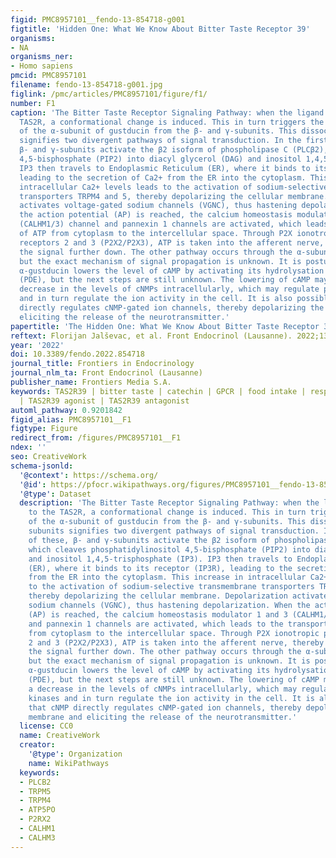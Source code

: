 ```yaml
---
figid: PMC8957101__fendo-13-854718-g001
figtitle: 'Hidden One: What We Know About Bitter Taste Receptor 39'
organisms:
- NA
organisms_ner:
- Homo sapiens
pmcid: PMC8957101
filename: fendo-13-854718-g001.jpg
figlink: /pmc/articles/PMC8957101/figure/f1/
number: F1
caption: 'The Bitter Taste Receptor Signaling Pathway: when the ligand binds to the
  TAS2R, a conformational change is induced. This in turn triggers the dissociation
  of the α-subunit of gustducin from the β- and γ-subunits. This dissociation of subunits
  signifies two divergent pathways of signal transduction. In the first of these,
  β- and γ-subunits activate the β2 isoform of phospholipase C (PLCβ2), which cleaves phosphatidylinositol
  4,5-bisphosphate (PIP2) into diacyl glycerol (DAG) and inositol 1,4,5-trisphosphate (IP3).
  IP3 then travels to Endoplasmic Reticulum (ER), where it binds to its receptor (IP3R),
  leading to the secretion of Ca2+ from the ER into the cytoplasm. This increase in
  intracellular Ca2+ levels leads to the activation of sodium-selective transmembrane
  transporters TRPM4 and 5, thereby depolarizing the cellular membrane. Depolarization
  activates voltage-gated sodium channels (VGNC), thus hastening depolarization. When
  the action potential (AP) is reached, the calcium homeostasis modulator 1 and 3
  (CALHM1/3) channel and pannexin 1 channels are activated, which leads to the transportation
  of ATP from cytoplasm to the intercellular space. Through P2X ionotropic purinergic
  receptors 2 and 3 (P2X2/P2X3), ATP is taken into the afferent nerve, thereby propagating
  the signal further down. The other pathway occurs through the α-subunit of gustducin,
  but the exact mechanism of signal propagation is unknown. It is postulated that
  α-gustducin lowers the level of cAMP by activating its hydrolysation though phosphodiesterase
  (PDE), but the next steps are still unknown. The lowering of cAMP may lead to a
  decrease in the levels of cNMPs intracellularly, which may regulate protein kinases
  and in turn regulate the ion activity in the cell. It is also possible that cNMP
  directly regulates cNMP-gated ion channels, thereby depolarizing the membrane and
  eliciting the release of the neurotransmitter.'
papertitle: 'The Hidden One: What We Know About Bitter Taste Receptor 39.'
reftext: Florijan Jalševac, et al. Front Endocrinol (Lausanne). 2022;13:854718.
year: '2022'
doi: 10.3389/fendo.2022.854718
journal_title: Frontiers in Endocrinology
journal_nlm_ta: Front Endocrinol (Lausanne)
publisher_name: Frontiers Media S.A.
keywords: TAS2R39 | bitter taste | catechin | GPCR | food intake | respiratory system
  | TAS2R39 agonist | TAS2R39 antagonist
automl_pathway: 0.9201842
figid_alias: PMC8957101__F1
figtype: Figure
redirect_from: /figures/PMC8957101__F1
ndex: ''
seo: CreativeWork
schema-jsonld:
  '@context': https://schema.org/
  '@id': https://pfocr.wikipathways.org/figures/PMC8957101__fendo-13-854718-g001.html
  '@type': Dataset
  description: 'The Bitter Taste Receptor Signaling Pathway: when the ligand binds
    to the TAS2R, a conformational change is induced. This in turn triggers the dissociation
    of the α-subunit of gustducin from the β- and γ-subunits. This dissociation of
    subunits signifies two divergent pathways of signal transduction. In the first
    of these, β- and γ-subunits activate the β2 isoform of phospholipase C (PLCβ2),
    which cleaves phosphatidylinositol 4,5-bisphosphate (PIP2) into diacyl glycerol (DAG)
    and inositol 1,4,5-trisphosphate (IP3). IP3 then travels to Endoplasmic Reticulum
    (ER), where it binds to its receptor (IP3R), leading to the secretion of Ca2+
    from the ER into the cytoplasm. This increase in intracellular Ca2+ levels leads
    to the activation of sodium-selective transmembrane transporters TRPM4 and 5,
    thereby depolarizing the cellular membrane. Depolarization activates voltage-gated
    sodium channels (VGNC), thus hastening depolarization. When the action potential
    (AP) is reached, the calcium homeostasis modulator 1 and 3 (CALHM1/3) channel
    and pannexin 1 channels are activated, which leads to the transportation of ATP
    from cytoplasm to the intercellular space. Through P2X ionotropic purinergic receptors
    2 and 3 (P2X2/P2X3), ATP is taken into the afferent nerve, thereby propagating
    the signal further down. The other pathway occurs through the α-subunit of gustducin,
    but the exact mechanism of signal propagation is unknown. It is postulated that
    α-gustducin lowers the level of cAMP by activating its hydrolysation though phosphodiesterase
    (PDE), but the next steps are still unknown. The lowering of cAMP may lead to
    a decrease in the levels of cNMPs intracellularly, which may regulate protein
    kinases and in turn regulate the ion activity in the cell. It is also possible
    that cNMP directly regulates cNMP-gated ion channels, thereby depolarizing the
    membrane and eliciting the release of the neurotransmitter.'
  license: CC0
  name: CreativeWork
  creator:
    '@type': Organization
    name: WikiPathways
  keywords:
  - PLCB2
  - TRPM5
  - TRPM4
  - ATP5PO
  - P2RX2
  - CALHM1
  - CALHM3
---
```

